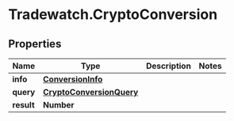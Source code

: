 # Tradewatch.CryptoConversion

## Properties

Name | Type | Description | Notes
------------ | ------------- | ------------- | -------------
**info** | [**ConversionInfo**](ConversionInfo.md) |  | 
**query** | [**CryptoConversionQuery**](CryptoConversionQuery.md) |  | 
**result** | **Number** |  | 


